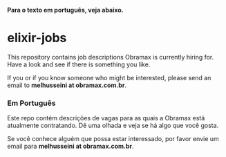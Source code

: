 **Para o texto em português, veja abaixo.**

# elixir-jobs

This repository contains job descriptions Obramax is currently hiring for. Have a look and see if there is something you like.

If you or if you know someone who might be interested, please send an email to **melhusseini at obramax.com.br**.

### Em Português

Este repo contém descrições de vagas para as quais a Obramax está atualmente contratando. Dê uma olhada e veja se há algo que você gosta.

Se você conhece alguém que possa estar interessado, por favor envie um email para **melhusseini at obramax.com.br**.

